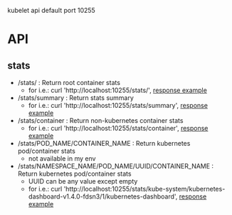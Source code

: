 kubelet api default port 10255

# API

## stats

* /stats/ : Return root container stats
  * for i.e.: curl 'http://localhost:10255/stats/', [response example](examples/kubelet.api/stats.json)
* /stats/summary : Return stats summary
  * for i.e.: curl 'http://localhost:10255/stats/summary', [response example](examples/kubelet.api/stats.summary.json)
* /stats/container : Return non-kubernetes container stats
  * for i.e.: curl 'http://localhost:10255/stats/container', [response example](examples/kubelet.api/stats.container.json)
* /stats/POD_NAME/CONTAINER_NAME : Return kubernetes pod/container stats
  * not available in my env
* /stats/NAMESPACE_NAME/POD_NAME/UUID/CONTAINER_NAME : Return kubernetes pod/container stats
  * UUID can be any value except empty
  * for i.e.: curl 'http://localhost:10255/stats/kube-system/kubernetes-dashboard-v1.4.0-fdsn3/1/kubernetes-dashboard', [response example](examples/kubelet.api/stats.ns.pod.uid.container.json)
